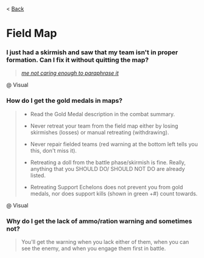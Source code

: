 < [Back](/GFL/mainpage)

# Field Map

### I just had a skirmish and saw that my team isn't in proper formation. Can I fix it without quitting the map?

> [*me not caring enough to paraphrase it*](https://old.reddit.com/r/girlsfrontline/comments/e8nuro/weekly_commanders_lounge_december_10_2019/fb6xvhz/)

@ Visual

### How do I get the gold medals in maps?

> - Read the Gold Medal description in the combat summary.
>
> - Never retreat your team from the field map either by losing skirmishes (losses) or manual retreating (withdrawing).
>
> - Never repair fielded teams (red warning at the bottom left tells you this, don't miss it).
>
> - Retreating a doll from the battle phase/skirmish is fine. Really, anything that you SHOULD DO/ SHOULD NOT DO are already listed.
>
> - Retreating Support Echelons does not prevent you from gold medals, nor does support kills (shown in green +#) count towards.

@ Visual

### Why do I get the lack of ammo/ration warning and sometimes not?

> You'll get the warning when you lack either of them, when you can see the enemy, and when you engage them first in battle.